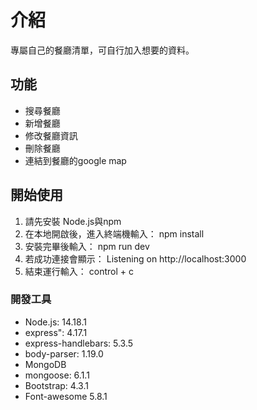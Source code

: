 <img href="./image/homepage.png">

# 介紹
專屬自己的餐廳清單，可自行加入想要的資料。

## 功能
- 搜尋餐廳
- 新增餐廳
- 修改餐廳資訊
- 刪除餐廳
- 連結到餐廳的google map

## 開始使用
1. 請先安裝 Node.js與npm
2. 在本地開啟後，進入終端機輸入：
  npm install
3. 安裝完畢後輸入：
  npm run dev
4. 若成功連接會顯示：
  Listening on http://localhost:3000
5. 結束運行輸入：
control + c

### 開發工具
- Node.js: 14.18.1
- express": 4.17.1
- express-handlebars: 5.3.5
- body-parser: 1.19.0
- MongoDB
- mongoose: 6.1.1
- Bootstrap: 4.3.1
- Font-awesome 5.8.1
